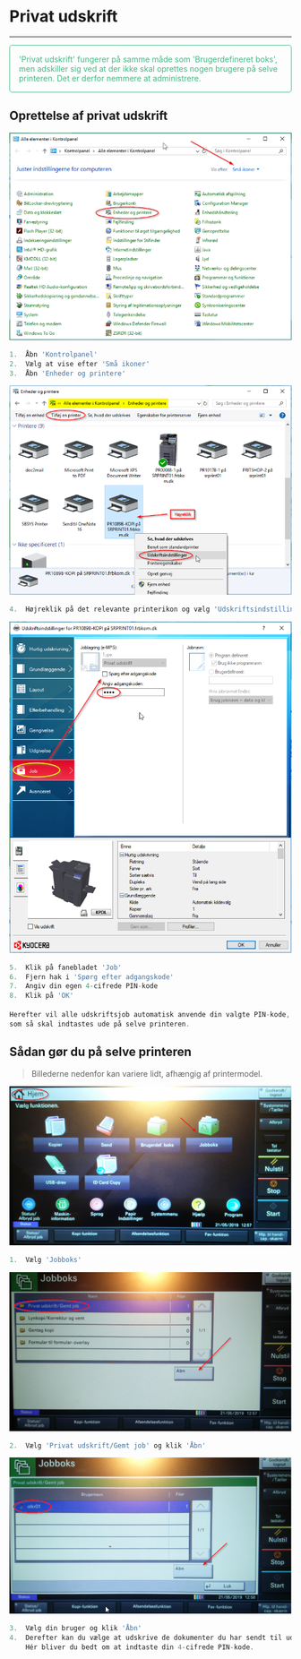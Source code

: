 # Privat udskrift

---

<p style="color: #41B883; border: 1px solid #41B883; border-radius:5px; padding: 1rem;">'Privat udskrift' fungerer på samme måde som 'Brugerdefineret boks', men adskiller sig ved at der ikke skal oprettes nogen brugere på selve printeren. Det er derfor nemmere at administrere.</p>

## Oprettelse af privat udskrift

![](privat_udskrift1.png)
```js
1.	Åbn 'Kontrolpanel'
2.	Vælg at vise efter 'Små ikoner'
3.	Åbn 'Enheder og printere'
```

![](privat_udskrift2.png)
```js
4.	Højreklik på det relevante printerikon og vælg 'Udskriftsindstillinger'
```

![](privat_udskrift3.png)
```js
5.	Klik på fanebladet 'Job'
6.	Fjern hak i 'Spørg efter adgangskode'
7.	Angiv din egen 4-cifrede PIN-kode
8.	Klik på 'OK'

Herefter vil alle udskriftsjob automatisk anvende din valgte PIN-kode, 
som så skal indtastes ude på selve printeren.
```

## Sådan gør du på selve printeren

> Billederne nedenfor kan variere lidt, afhængig af printermodel.

![](privat_udskrift4.png)
```js
1.	Vælg 'Jobboks'
```

![](privat_udskrift5.png)
```js
2.	Vælg 'Privat udskrift/Gemt job' og klik 'Åbn'
```

![](privat_udskrift6.png)
```js
3.	Vælg din bruger og klik 'Åbn'
4.	Derefter kan du vælge at udskrive de dokumenter du har sendt til udskrivning. 
    Hér bliver du bedt om at indtaste din 4-cifrede PIN-kode.
```